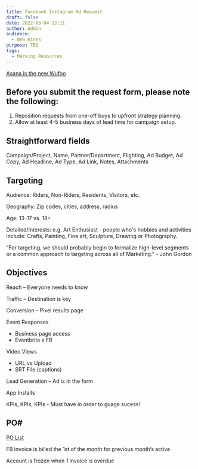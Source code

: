 ```yaml
---
title: Facebook Instagram Ad Request
draft: false
date: 2022-03-04 12:11
author: Admin
audience:
  - New Hires
purpose: TBD
tags:
  - Marking Resources
---
```


[Asana is the new Wufoo](https://form.asana.com/?k=-FszA8cy6ezQ0Um9fPQdQg&d=112319914427543)

## Before you submit the request form, please note the following:

1. Reposition requests from one-off buys to upfront strategy planning.
2. Allow at least 4-5 business days of lead time for campaign setup.

## Straightforward fields

Campaign/Project, Name, Partner/Department, Flighting, Ad Budget, Ad Copy, Ad Headline, Ad Type, Ad Link, Notes, Attachments

## Targeting

Audience: Riders, Non-Riders, Residents, Visitors, etc.

Geography: Zip codes, cities, address, radius

Age: 13-17 vs. 18+

Detailed/Interests: e.g. Art Enthusiast - people who's hobbies and activities include: Crafts, Painting, Fine art, Sculpture, Drawing or Photography.

“For targeting, we should probably begin to formalize high-level segments or a common approach to targeting across all of Marketing.” - John Gordon

## Objectives

Reach – Everyone needs to know

Traffic – Destination is key

Conversion – Pixel results page

Event Responses

- Business page access
- Eventbrite x FB

Video Views

- URL vs Upload
- SRT File (captions)

Lead Generation –  Ad is in the form

App Installs

KPIs, KPIs, KPIs - Must have in order to guage sucess!

## PO#

[PO List](https://paper.dropbox.com/doc/pp-NEW-FB-PO-List-of-Projects-MB68463000--A911gSf7Dv_Jc2naopJevfyGAg-fvnLthDod0XTIkjBVLe5V)

FB invoice is billed the 1st of the month for previous month’s active​

Account is frozen when 1 invoice is overdue
